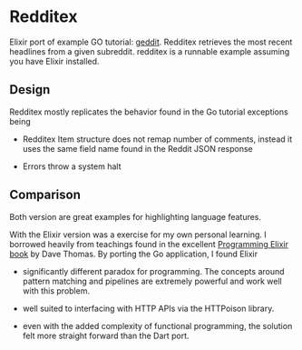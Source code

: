 Redditex
========

Elixir port of example GO tutorial: [geddit](https://github.com/nf/reddit). Redditex retrieves the most recent headlines from a given subreddit. redditex is a runnable example assuming you have Elixir installed.

## Design
Redditex mostly replicates the behavior found in the Go tutorial exceptions being

* Redditex Item structure does not remap number of comments, instead it uses the same field name found in the Reddit JSON response

* Errors throw a system halt

## Comparison
Both version are great examples for highlighting language features.

With the Elixir version was a exercise for my own personal learning. I borrowed heavily from teachings found in the excellent [Programming Elixir book](http://pragprog.com/book/elixir/programming-elixir) by Dave Thomas. By porting the Go application, I found Elixir

* significantly different paradox for programming. The concepts around pattern matching and pipelines are extremely powerful and work well with this problem.

* well suited to interfacing with HTTP APIs via the HTTPoison library.

* even with the added complexity of functional programming, the solution felt more straight forward than the Dart port. 
